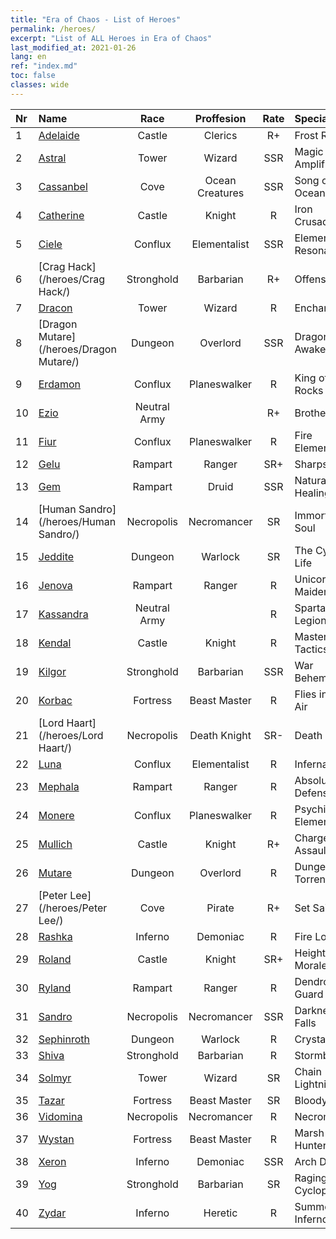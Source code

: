 ```yaml
---
title: "Era of Chaos - List of Heroes"
permalink: /heroes/
excerpt: "List of ALL Heroes in Era of Chaos"
last_modified_at: 2021-01-26
lang: en
ref: "index.md"
toc: false
classes: wide
---
```

  | Nr |    Name    |  Race   |  Proffesion   |  Rate  |    Specialty     |
  |:---|:-----------|:-------:|:-------------:|:------:|:-----------------|
  | 1 | [Adelaide](/heroes/Adelaide/) | Castle | Clerics | R+ |  Frost Ring  |
  | 2 | [Astral](/heroes/Astral/) | Tower | Wizard | SSR |  Magic Amplification  |
  | 3 | [Cassanbel](/heroes/Cassanbel/) | Cove | Ocean Creatures | SSR |  Song of the Ocean  |
  | 4 | [Catherine](/heroes/Catherine/) | Castle | Knight | R |  Iron Crusader  |
  | 5 | [Ciele](/heroes/Ciele/) | Conflux | Elementalist | SSR |  Elemental Resonance  |
  | 6 | [Crag Hack](/heroes/Crag Hack/) | Stronghold | Barbarian | R+ |  Offense  |
  | 7 | [Dracon](/heroes/Dracon/) | Tower | Wizard | R |  Enchanter  |
  | 8 | [Dragon Mutare](/heroes/Dragon Mutare/) | Dungeon | Overlord | SSR |  Dragon Awakes  |
  | 9 | [Erdamon](/heroes/Erdamon/) | Conflux | Planeswalker | R |  King of Rocks  |
  | 10 | [Ezio](/heroes/Ezio/) | Neutral Army |  | R+ |  Brotherhood  |
  | 11 | [Fiur](/heroes/Fiur/) | Conflux | Planeswalker | R |  Fire Elemental  |
  | 12 | [Gelu](/heroes/Gelu/) | Rampart | Ranger | SR+ |  Sharpshooter  |
  | 13 | [Gem](/heroes/Gem/) | Rampart | Druid | SSR |  Natural Healing  |
  | 14 | [Human Sandro](/heroes/Human Sandro/) | Necropolis | Necromancer | SR |  Immortal Soul  |
  | 15 | [Jeddite](/heroes/Jeddite/) | Dungeon | Warlock | SR |  The Cycle of Life  |
  | 16 | [Jenova](/heroes/Jenova/) | Rampart | Ranger | R |  Unicorn Maiden  |
  | 17 | [Kassandra](/heroes/Kassandra/) | Neutral Army |  | R |  Spartan Legion  |
  | 18 | [Kendal](/heroes/Kendal/) | Castle | Knight | R |  Master of Tactics  |
  | 19 | [Kilgor](/heroes/Kilgor/) | Stronghold | Barbarian | SSR |  War Behemoth  |
  | 20 | [Korbac](/heroes/Korbac/) | Fortress | Beast Master | R |  Flies in the Air  |
  | 21 | [Lord Haart](/heroes/Lord Haart/) | Necropolis | Death Knight | SR- |  Death Knight  |
  | 22 | [Luna](/heroes/Luna/) | Conflux | Elementalist | R |  Infernal Wall  |
  | 23 | [Mephala](/heroes/Mephala/) | Rampart | Ranger | R |  Absolute Defense  |
  | 24 | [Monere](/heroes/Monere/) | Conflux | Planeswalker | R |  Psychic Elemental  |
  | 25 | [Mullich](/heroes/Mullich/) | Castle | Knight | R+ |  Charge Assault  |
  | 26 | [Mutare](/heroes/Mutare/) | Dungeon | Overlord | R |  Dungeon Torrent  |
  | 27 | [Peter Lee](/heroes/Peter Lee/) | Cove | Pirate | R+ |  Set Sail  |
  | 28 | [Rashka](/heroes/Rashka/) | Inferno | Demoniac | R |  Fire Lord  |
  | 29 | [Roland](/heroes/Roland/) | Castle | Knight | SR+ |  Heightened Morale  |
  | 30 | [Ryland](/heroes/Ryland/) | Rampart | Ranger | R |  Dendroid Guard  |
  | 31 | [Sandro](/heroes/Sandro/) | Necropolis | Necromancer | SSR |  Darkness Falls  |
  | 32 | [Sephinroth](/heroes/Sephinroth/) | Dungeon | Warlock | R |  Crystal Stare  |
  | 33 | [Shiva](/heroes/Shiva/) | Stronghold | Barbarian | R |  Stormbringer  |
  | 34 | [Solmyr](/heroes/Solmyr/) | Tower | Wizard | SR |  Chain Lightning  |
  | 35 | [Tazar](/heroes/Tazar/) | Fortress | Beast Master | SR |  Bloody Rage  |
  | 36 | [Vidomina](/heroes/Vidomina/) | Necropolis | Necromancer | R |  Necromancer  |
  | 37 | [Wystan](/heroes/Wystan/) | Fortress | Beast Master | R |  Marsh Hunter  |
  | 38 | [Xeron](/heroes/Xeron/) | Inferno | Demoniac | SSR |  Arch Devil  |
  | 39 | [Yog](/heroes/Yog/) | Stronghold | Barbarian | SR |  Raging Cyclops  |
  | 40 | [Zydar](/heroes/Zydar/) | Inferno | Heretic | R |  Summon Inferno  |
